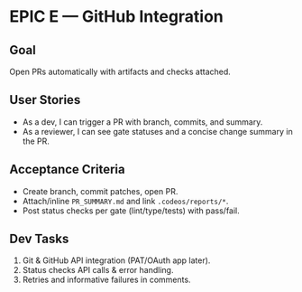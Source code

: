 # EPIC E — GitHub Integration

## Goal
Open PRs automatically with artifacts and checks attached.

## User Stories
- As a dev, I can trigger a PR with branch, commits, and summary.
- As a reviewer, I can see gate statuses and a concise change summary in the PR.

## Acceptance Criteria
- Create branch, commit patches, open PR.
- Attach/inline `PR_SUMMARY.md` and link `.codeos/reports/*`.
- Post status checks per gate (lint/type/tests) with pass/fail.

## Dev Tasks
1. Git & GitHub API integration (PAT/OAuth app later).
2. Status checks API calls & error handling.
3. Retries and informative failures in comments.
